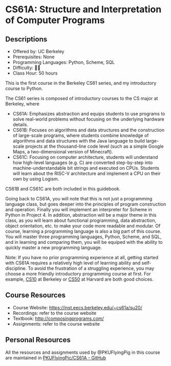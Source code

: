 # CS61A: Structure and Interpretation of Computer Programs

## Descriptions

- Offered by: UC Berkeley
- Prerequisites: None
- Programming Languages: Python, Scheme, SQL
- Difficulty: 🌟🌟
- Class Hour: 50 hours

This is the first course in the Berkeley CS61 series, and my introductory course to Python.

The CS61 series is composed of introductory courses to the CS major at Berkeley, where

- CS61A: Emphasizes abstraction and equips students to use programs to solve real-world problems without focusing on the underlying hardware details.
- CS61B: Focuses on algorithms and data structures and the construction of large-scale programs, where students combine knowledge of algorithms and data structures with the Java language to build large-scale projects at the thousand-line code level (such as a simple Google Maps, a two-dimensional version of Minecraft).
- CS61C: Focusing on computer architecture, students will understand how high-level languages (e.g. C) are converted step-by-step into machine-understandable bit strings and executed on CPUs. Students will learn about the RISC-V architecture and implement a CPU on their own by using Logism.

CS61B and CS61C are both included in this guidebook.

Going back to CS61A, you will note that this is not just a programming language class, but goes deeper into the principles of program construction and operation. Finally you will implement an interpreter for Scheme in Python in Project 4. In addition, abstraction will be a major theme in this class, as you will learn about functional programming, data abstraction, object orientation, etc. to make your code more readable and modular. Of course, learning a programming language is also a big part of this course. You will master three programming languages, Python, Scheme, and SQL, and in learning and comparing them, you will be equiped with the ability to quickly master a new programming language.

Note: If you have no prior programming experience at all, getting started with CS61A requires a relatively high level of learning ability and self-discipline. To avoid the frustration of a struggling experience, you may choose a more friendly introductory programming course at first. For example, [CS10](https://cs10.org/sp22/) at Berkeley or [CS50](https://csdiy.wiki/编程入门/CS50/) at Harvard are both good choices.

## Course Resources

- Course Website: <https://inst.eecs.berkeley.edu/~cs61a/su20/>
- Recordings: refer to the course website
- Textbook: <http://composingprograms.com/>
- Assignments: refer to the course website

## Personal Resources

All the resources and assignments used by @PKUFlyingPig in this course are maintained in [PKUFlyingPic/CS61A - GitHub](https://github.com/PKUFlyingPig/CS61A)
